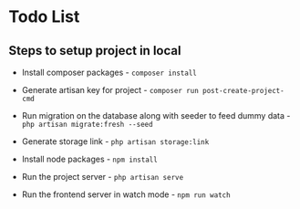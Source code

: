 # Todo List

## Steps to setup project in local

* Install composer packages - ```composer install```

* Generate artisan key for project - ```composer run post-create-project-cmd```

* Run migration on the database along with seeder to feed dummy data - ```php artisan migrate:fresh --seed```

* Generate storage link - ```php artisan storage:link```

* Install node packages - ```npm install```

* Run the project server - ```php artisan serve```

* Run the frontend server in watch mode - ```npm run watch```
